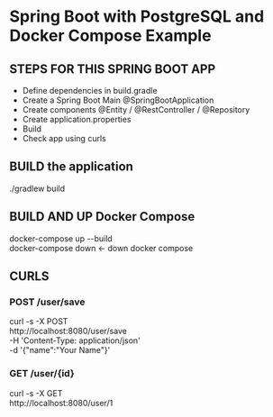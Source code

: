 # Spring Boot with PostgreSQL and Docker Compose Example

## STEPS FOR THIS SPRING BOOT APP
- Define dependencies in build.gradle
- Create a Spring Boot Main @SpringBootApplication
- Create components @Entity / @RestController / @Repository
- Create application.properties
- Build 
- Check app using curls 

## BUILD the application 
./gradlew build   

## BUILD AND UP Docker Compose 
docker-compose up --build   
docker-compose down <- down docker compose     

## CURLS 

### POST /user/save 
curl -s -X POST \
  http://localhost:8080/user/save \
  -H 'Content-Type: application/json' \
  -d '{"name":"Your Name"}'


### GET /user/{id}
curl -s -X GET \
  http://localhost:8080/user/1   
